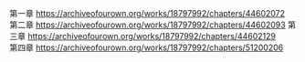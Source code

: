第一章 https://archiveofourown.org/works/18797992/chapters/44602072                                                   
第二章 https://archiveofourown.org/works/18797992/chapters/44602093                                                                         第三章 https://archiveofourown.org/works/18797992/chapters/44602129                                                                        
第四章 https://archiveofourown.org/works/18797992/chapters/51200206
